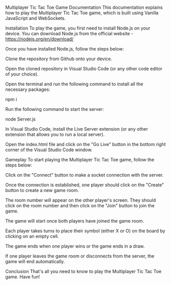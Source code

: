 Multiplayer Tic Tac Toe Game Documentation
This documentation explains how to play the Multiplayer Tic Tac Toe game, which is built using Vanilla JavaScript and WebSockets.

Installation
To play the game, you first need to install Node.js on your device. You can download Node.js from the official website - https://nodejs.org/en/download/

Once you have installed Node.js, follow the steps below:

Clone the repository from Github onto your device.

Open the cloned repository in Visual Studio Code (or any other code editor of your choice).

Open the terminal and run the following command to install all the necessary packages:

npm i

Run the following command to start the server:

node Server.js

In Visual Studio Code, install the Live Server extension (or any other extension that allows you to run a local server).

Open the index.html file and click on the "Go Live" button in the bottom right corner of the Visual Studio Code window.

Gameplay
To start playing the Multiplayer Tic Tac Toe game, follow the steps below:

Click on the "Connect" button to make a socket connection with the server.

Once the connection is established, one player should click on the "Create" button to create a new game room.

The room number will appear on the other player's screen. They should click on the room number and then click on the "Join" button to join the game.

The game will start once both players have joined the game room.

Each player takes turns to place their symbol (either X or O) on the board by clicking on an empty cell.

The game ends when one player wins or the game ends in a draw.

If one player leaves the game room or disconnects from the server, the game will end automatically.

Conclusion
That's all you need to know to play the Multiplayer Tic Tac Toe game. Have fun!
